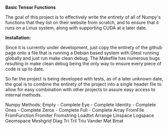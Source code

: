 **Basic Tensor Functions**

The goal of this project is to effectively write the entirety
of all of Numpy's functions that they list on their website 
from scratch, and to ensure that it runs on a Linux system,
along with supporting CUDA at a later date.

**Installation:**

Since it is currently under development, just copy the entirety 
of the github page onto a file that is running a Debian based 
system with Gtest running globally and just run make clean debug.
The Makefile has numerous bugs resulting in make clean debug being 
the only way to ensure every piece of code is up to date. 

So far the project is being developed with tests, as of a later 
unknown date, the goal is to combine the entirety of the project
into a single header file to allow for easy combination with other 
projects to assure easy access to internal methods. 

Numpy Methods:
Empty - Complete
Eye - Complete
Identity - Complete
Ones - Complete
Zeros - Complete
Full - Complete
Array
FromFile
FromFunction
Fromiter
Fromstring
Loadtxt
Arrange
Linspace
Logspace
Geomspace
Meshgrid
Diag
Tri
Tril
Triu
Vander
Mat
Bmat
